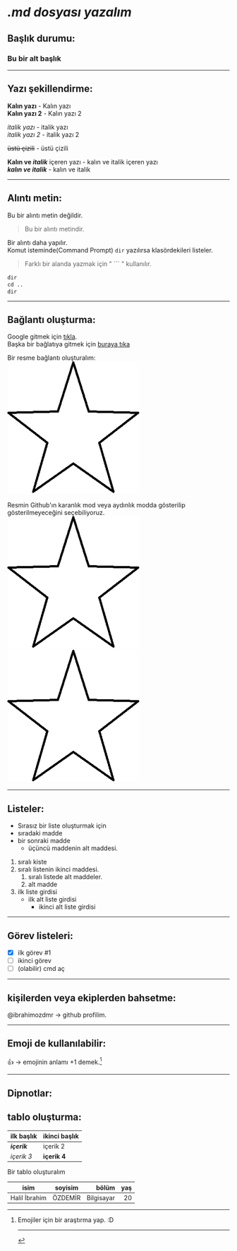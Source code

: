 # *.md dosyası yazalım*

## Başlık durumu:
<!-- başlık eklemek için başına "#" getiriliyor. En fazla 6 tane getirilebilir. -->
### Bu bir alt başlık <hr>

## Yazı şekillendirme:
**Kalın yazı** - Kalın yazı <br>
__Kalın yazı 2__ - Kalın yazı 2 <br>

*italik yazı* - italik yazı <br>
_italik yazı 2_ - italik yazı 2 <br>

~~üstü çizili~~ - üstü çizili <br>

**Kalın ve _italik_** içeren yazı - kalın ve italik içeren yazı <br>
***kalın ve italik*** - kalın ve italik <hr>

## Alıntı metin:
Bu bir alıntı metin değildir. <br>
>Bu bir alıntı metindir. <br>

Bir alıntı daha yapılır. <br>
Komut isteminde(Command Prompt) `dir` yazılırsa klasördekileri listeler. <br> <!--dir alıntı yapıldı-->
>Farklı bir alanda yazmak için " ``` " kullanılır.
```
dir
cd ..
dir
```
<hr>

## Bağlantı oluşturma:
Google gitmek için [tıkla](https://www.google.com.tr). <br>
Başka bir bağlatıya gitmek için [buraya tıka](links/link.md)

Bir resme bağlantı oluşturalım: <br>
![yıldız](./links/star.png) <br> <!-- Adres kısmına link olarakta bir şey verilebilir. -->

Resmin Github'ın karanlık mod veya aydınlık modda gösterilip gösterilmeyeceğini seçebiliyoruz. <br>
![Yıldız](links/star.png#gh-light-mode-only) <!-- sadece aydınlık(light) modda gösterilmeye ayarlı -->
![Yıldız](links/star.png#gh-dark-mode-only)  <hr> <!-- sadece karanlık(dark) modda gösterilmeye ayarlı -->

## Listeler:
-  Sırasız bir liste oluşturmak için
-  sıradaki madde
-  bir sonraki madde
   - üçüncü maddenin alt maddesi.

1. sıralı kiste
2. sıralı listenin ikinci maddesi.
   1. sıralı listede alt maddeler.
   2. alt madde
3. ilk liste girdisi
    - ilk alt liste girdisi
        - ikinci alt liste girdisi
<hr>

## Görev listeleri:
- [x] ilk görev #1
- [ ] ikinci görev
- [ ] \(olabilir) cmd aç
<hr>

## kişilerden veya ekiplerden bahsetme:
@ibrahimozdmr -> github profilim.
<hr>

## Emoji de kullanılabilir:
:+1: -> emojinin anlamı +1 demek.[^1]
<hr>

## Dipnotlar:
[^1]: Emojiler için bir araştırma yap. :D <hr>

## tablo oluşturma:
| ilk başlık | ikinci başlık |
| ---------- | ------------- |
| ***içerik*** | içerik 2 |
| _içerik 3_ | **içerik 4** | <!-- içerik biçimlendirilebiliyor. -->

Bir tablo oluşturalım <br>
<!-- sütunu sola veya sağa yaslama işlemi-->
| isim | soyisim | bölüm | yaş |
| --- | :---: | ---: | ---: |
| Halil İbrahim | ÖZDEMİR | Bilgisayar | 20